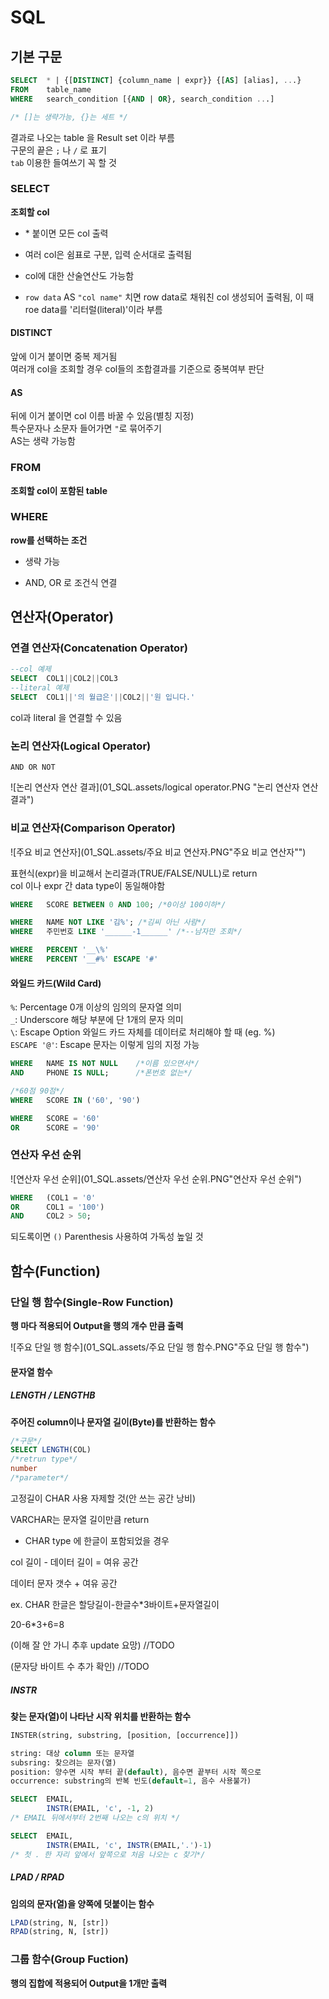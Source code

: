# SQL



## 기본 구문

```sql
SELECT	* | {[DISTINCT] {column_name | expr}} {[AS] [alias], ...}
FROM	table_name
WHERE	search_condition [{AND | OR}, search_condition ...]

/* []는 생략가능, {}는 세트 */
```

결과로 나오는 table 을 Result set 이라 부름  
구문의 끝은 `;` 나 `/` 로 표기  
`tab` 이용한 들여쓰기 꼭 할 것  

### SELECT

**조회할 col**   

- \* 붙이면 모든 col 출력

- 여러 col은 쉼표로 구분, 입력 순서대로 출력됨

- col에 대한 산술연산도 가능함
- `row data` AS `"col name"`  치면 row data로 채워친 col 생성되어 출력됨, 이 때 roe data를 '리터럴(literal)'이라 부름

#### DISTINCT

앞에 이거 붙이면 중복 제거됨  
여러개 col을 조회할 경우 col들의 조합결과를 기준으로 중복여부 판단  

#### AS

뒤에 이거 붙이면 col 이름 바꿀 수 있음(별칭 지정)  
특수문자나 소문자 들어가면 `"`로 묶어주기  
AS는 생략 가능함  

### FROM

**조회할 col이 포함된 table**  

### WHERE

**row를 선택하는 조건**  

- 생략 가능

- AND, OR 로 조건식 연결



## 연산자(Operator)



### 연결 연산자(Concatenation Operator)

```sql
--col 예제
SELECT	COL1||COL2||COL3
--literal 예제
SELECT	COL1||'의 월급은'||COL2||'원 입니다.'
```

col과 literal 을 연결할 수 있음  


### 논리 연산자(Logical Operator)

```
AND OR NOT
```

![논리 연산자 연산 결과](01_SQL.assets/logical operator.PNG "논리 연산자 연산 결과")



### 비교 연산자(Comparison Operator)

![주요 비교 연산자](01_SQL.assets/주요 비교 연산자.PNG"주요 비교 연산자"")

표현식(expr)을 비교해서 논리결과(TRUE/FALSE/NULL)로 return  
col 이나 expr 간 data type이 동일해야함    

```sql
WHERE	SCORE BETWEEN 0 AND 100; /*0이상 100이하*/

WHERE	NAME NOT LIKE '김%'; /*김씨 아닌 사람*/
WHERE	주민번호 LIKE '______-1______' /*--남자만 조회*/

WHERE	PERCENT '__\%'
WHERE	PERCENT '__#%' ESCAPE '#'
```

#### 와일드 카드(Wild Card)

`%`: Percentage 0개 이상의 임의의 문자열 의미  
`_`: Underscore 해당 부분에 단 1개의 문자 의미  
`\`: Escape Option 와일드 카드 자체를 데이터로 처리해야 할 때 (eg. \%)  
`ESCAPE '@'`: Escape 문자는 이렇게 임의 지정 가능  

```sql
WHERE	NAME IS NOT NULL	/*이름 있으면서*/
AND		PHONE IS NULL;		/*폰번호 없는*/

/*60점 90점*/
WHERE	SCORE IN ('60', '90')

WHERE	SCORE = '60'
OR		SCORE = '90'
```



### 연산자 우선 순위

![연산자 우선 순위](01_SQL.assets/연산자 우선 순위.PNG"연산자 우선 순위")

```sql
WHERE	(COL1 = '0'
OR      COL1 = '100')
AND		COL2 > 50;
```

되도록이면 `()` Parenthesis 사용하여 가독성 높일 것



## 함수(Function)



### 단일 행 함수(Single-Row Function)

**행 마다 적용되어 Output을 행의 개수 만큼 출력**

![주요 단일 행 함수](01_SQL.assets/주요 단일 행 함수.PNG"주요 단일 행 함수")

#### 문자열 함수

##### LENGTH / LENGTHB

**주어진 column이나 문자열 길이(Byte)를 반환하는 함수**

```sql
/*구문*/
SELECT LENGTH(COL)
/*retrun type*/
number
/*parameter*/

```

고정길이 CHAR 사용 자제할 것(안 쓰는 공간 낭비)

VARCHAR는 문자열 길이만큼 return

- CHAR type 에 한글이 포함되었을 경우

col 길이 - 데이터 길이 = 여유 공간

데이터 문자 갯수 + 여유 공간

ex. CHAR 한글은 할당길이-한글수*3바이트+문자열길이

20-6*3+6=8

(이해 잘 안 가니 추후 update 요망) //TODO

(문자당 바이트 수 추가 확인) //TODO

##### INSTR

**찾는 문자(열)이 나타난 시작 위치를 반환하는 함수**

```sql
INSTER(string, substring, [position, [occurrence]])

string: 대상 column 또는 문자열
subsring: 찾으려는 문자(열)
position: 양수면 시작 부터 끝(default), 음수면 끝부터 시작 쪽으로
occurrence: substring의 반복 빈도(default=1, 음수 사용불가)

SELECT	EMAIL,
		INSTR(EMAIL, 'c', -1, 2)
/* EMAIL 뒤에서부터 2번째 나오는 c의 위치 */

SELECT	EMAIL,
		INSTR(EMAIL, 'c', INSTR(EMAIL,'.')-1)
/* 첫 . 한 자리 앞에서 앞쪽으로 처음 나오는 c 찾기*/
```

##### LPAD / RPAD

**임의의 문자(열)을 양쪽에 덧붙이는 함수**

```sql
LPAD(string, N, [str])
RPAD(string, N, [str])
```





### 그룹 함수(Group Fuction)

**행의 집합에 적용되어 Output을 1개만 출력**




